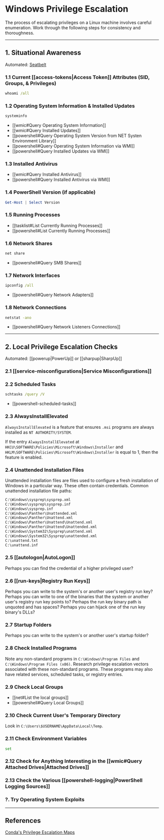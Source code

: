 # Windows Privilege Escalation

The process of escalating privileges on a Linux machine involves careful enumeration. Work through the following steps for consistency and thoroughness.

---

## 	1. Situational Awareness

Automated: [Seatbelt](https://github.com/GhostPack/Seatbelt#table-of-contents)

### 1.1 Current [[access-tokens|Access Token]] Attributes (SID, Groups, & Privileges)

```cmd
whoami /all
```

### 1.2 Operating System Information & Installed Updates

```cmd
systeminfo
```

- [[wmic#Query Operating System Information]]
- [[wmic#Query Installed Updates]]
- [[powershell#Query Operating System Version from NET Systen Environment Library]]
- [[powershell#Query Operating System Information via WMI]]
- [[powershell#Query Installed Updates via WMI]]

### 1.3 Installed Antivirus

- [[wmic#Query Installed Antivirus]]
- [[powershell#Query Installed Antivirus via WMI]]

### 1.4 PowerShell Version (if applicable)

```powershell
Get-Host | Select Version
```

### 1.5 Running Processes

- [[tasklist#List Currently Running Processes]]
- [[powershell#List Currently Running Processes]]

### 1.6 Network Shares

```cmd
net share
```

- [[powershell#Query SMB Shares]]

### 1.7 Network Interfaces

```cmd
ipconfig /all
```

- [[powershell#Query Network Adapters]]

### 1.8 Network Connections

```cmd
netstat -ano
```

- [[powershell#Query Network Listeners Connections]]

---

## 2. Local Privilege Escalation Checks

Automated: [[powerup|PowerUp]] or [[sharpup|SharpUp]]

### 2.1 [[service-misconfigurations|Service Misconfigurations]]

### 2.2 Scheduled Tasks

```cmd
schtasks /query /V
```

- [[powershell-scheduled-tasks]]

### 2.3 AlwaysInstallElevated

`AlwaysInstallElevated` is a feature that ensures `.msi` programs are always installed as `NT AUTHORITY/SYSTEM`.

If the entry `AlwaysInstallElevated` at `HKCU\SOFTWARE\Policies\Microsoft\Windows\Installer` and `HKLM\SOFTWARE\Policies\Microsoft\Windows\Installer` is equal to 1, then the feature is enabled.

### 2.4 Unattended Installation Files

Unattended installation files are files used to configure a fresh installation of Windows in a particular way. These often contain credentials. Common unattended installation file paths:

```txt
C:\Windows\sysprep\sysprep.xml
C:\Windows\sysprep\sysprep.inf
C:\Windows\sysprep.inf
C:\Windows\Panther\Unattended.xml
C:\Windows\Panther\Unattend.xml
C:\Windows\Panther\Unattend\Unattend.xml
C:\Windows\Panther\Unattend\Unattended.xml
C:\Windows\System32\Sysprep\unattend.xml
C:\Windows\System32\Sysprep\unattended.xml
C:\unattend.txt
C:\unattend.inf
```

### 2.5 [[autologon|AutoLogon]]

Perhaps you can find the credential of a higher privileged user?

### 2.6 [[run-keys|Registry Run Keys]]

Perhaps you can write to the system's or another user's registry run key? Perhaps you can write to one of the binaries that the system or another user's registry run key points to? Perhaps the run key binary path is unquoted and has spaces? Perhaps you can hijack one of the run key binary's DLLs?

### 2.7 Startup Folders

Perhaps you can write to the system's or another user's startup folder?

### 2.8 Check Installed Programs

Note any non-standard programs in `C:\Windows\Program Files` and `C:\Windows\Program Files (x86)`. Research privilege escalation vectors associated with these non-standard programs. These programs may also have related services, scheduled tasks, or registry entries.

### 2.9 Check Local Groups

- [[net#List the local groups]]
- [[powershell#Query Local Groups]]

### 2.10 Check Current User's Temporary Directory

Look in `C:\Users\$USERNAME\AppData\Local\Temp`.

### 2.11 Check Environment Variables

```cmd
set
```

### 2.12 Check for Anything Interesting in the [[wmic#Query Attached Drives|Attached Drives]]

### 2.13 Check the Various [[powershell-logging|PowerShell Logging Sources]]

### ?. Try Operating System Exploits

---

## References

[Conda's Privilege Escalation Maps](https://github.com/C0nd4/OSCP-Priv-Esc)
